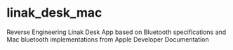 # linak_desk_mac
Reverse Engineering Linak Desk App based on Bluetooth specifications and Mac bluetooth implementations from Apple Developer Documentation
